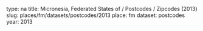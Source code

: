 type: na
title: Micronesia, Federated States of / Postcodes / Zipcodes (2013)
slug: places/fm/datasets/postcodes/2013
place: fm
dataset: postcodes
year: 2013
